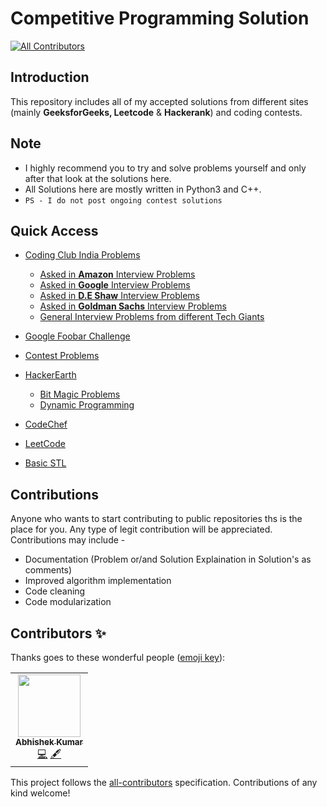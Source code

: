 # Competitive Programming Solution
<!-- ALL-CONTRIBUTORS-BADGE:START - Do not remove or modify this section -->
[![All Contributors](https://img.shields.io/badge/all_contributors-1-orange.svg?style=flat-square)](#contributors-)
<!-- ALL-CONTRIBUTORS-BADGE:END -->

## Introduction
This repository includes all of my accepted solutions from different sites (mainly **GeeksforGeeks, Leetcode** & **Hackerank**) and coding contests.

## Note
* I highly recommend you to try and solve problems yourself and only after that look at the solutions here.
* All Solutions here are mostly written in Python3 and C++.
* `PS - I do not post ongoing contest solutions`

## Quick Access
* [Coding Club India Problems](https://github.com/AbhiSaphire/Competitive-Programming-Solutions/tree/master/Coding%20Club%20India)
  * [Asked in **Amazon** Interview Problems](https://github.com/AbhiSaphire/Competitive-Programming-Solutions/tree/master/Coding%20Club%20India/Asked%20Amazon%20Interview%20Questions)
  * [Asked in **Google** Interview Problems](https://github.com/AbhiSaphire/Competitive-Programming-Solutions/tree/master/Coding%20Club%20India/Asked%20Google%20Interview%20Questions)
  * [Asked in **D.E Shaw** Interview Problems](https://github.com/AbhiSaphire/Competitive-Programming-Solutions/tree/master/Coding%20Club%20India/Asked%20D-E%20SHAW%20Interview%20Questions)
  * [Asked in **Goldman Sachs** Interview Problems](https://github.com/AbhiSaphire/Competitive-Programming-Solutions/tree/master/Coding%20Club%20India/Asked%20Goldman%20Sach%20Interview%20Questions)
  * [General Interview Problems from different Tech Giants](https://github.com/AbhiSaphire/Competitive-Programming-Solutions/tree/master/Coding%20Club%20India/Interview%20Questions)
  
* [Google Foobar Challenge](https://github.com/AbhiSaphire/Competitive-Programming-Solutions/tree/master/Google-Foobar-Challenge)

* [Contest Problems](https://github.com/AbhiSaphire/Competitive-Programming-Solutions/tree/master/Extras)

* [HackerEarth](https://github.com/AbhiSaphire/Competitive-Programming-Solutions/tree/master/HackerEarth)
  * [Bit Magic Problems](https://github.com/AbhiSaphire/Competitive-Programming-Solutions/tree/master/HackerEarth/BitManipulation)
  * [Dynamic Programming](https://github.com/AbhiSaphire/Competitive-Programming-Solutions/tree/master/HackerEarth/DynamicProgramming)
  
* [CodeChef](https://github.com/AbhiSaphire/Competitive-Programming-Solutions/tree/master/CodeChef)

* [LeetCode](https://github.com/AbhiSaphire/Competitive-Programming-Solutions/tree/master/LeetCode)

* [Basic STL](https://github.com/AbhiSaphire/Competitive-Programming-Solutions/tree/master/STL)

## Contributions
Anyone who wants to start contributing to public repositories ths is the place for you. Any type of legit contribution will be appreciated. Contributions may include - 
* Documentation (Problem or/and Solution Explaination in Solution's as comments)
* Improved algorithm implementation
* Code cleaning
* Code modularization

## Contributors ✨

Thanks goes to these wonderful people ([emoji key](https://allcontributors.org/docs/en/emoji-key)):

<!-- ALL-CONTRIBUTORS-LIST:START - Do not remove or modify this section -->
<!-- prettier-ignore-start -->
<!-- markdownlint-disable -->
<table>
  <tr>
    <td align="center"><a href="https://abhisaphire.github.io"><img src="https://avatars3.githubusercontent.com/u/43245214?v=4" width="100px;" alt=""/><br /><sub><b>Abhishek Kumar</b></sub></a><br /><a href="https://github.com/AbhiSaphire/Competitive-Programming-Solutions/commits?author=AbhiSaphire" title="Code">💻</a> <a href="#content-AbhiSaphire" title="Content">🖋</a></td>
  </tr>
</table>

<!-- markdownlint-enable -->
<!-- prettier-ignore-end -->
<!-- ALL-CONTRIBUTORS-LIST:END -->

This project follows the [all-contributors](https://github.com/all-contributors/all-contributors) specification. Contributions of any kind welcome!
